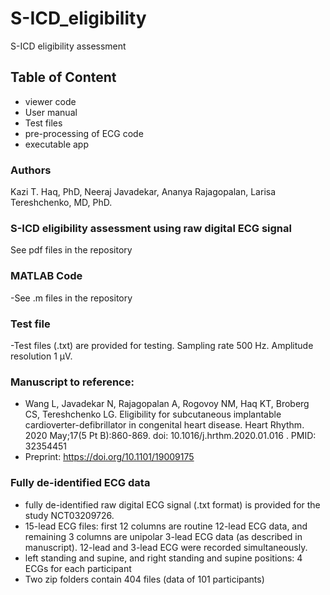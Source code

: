 # S-ICD_eligibility
S-ICD eligibility assessment 

## Table of Content
   - viewer code 
   - User manual
   - Test files
   - pre-processing of ECG code
   - executable app


   
 ### Authors
Kazi T. Haq, PhD, Neeraj Javadekar, Ananya Rajagopalan, Larisa Tereshchenko, MD, PhD.

### S-ICD eligibility assessment using raw digital ECG signal

 See pdf files in the repository 
 
 ### MATLAB Code
-See .m files in the repository  


 
### Test file
-Test files (.txt) are provided for testing. Sampling rate 500 Hz. Amplitude resolution 1 µV.



 ### Manuscript to reference:
- Wang L, Javadekar N, Rajagopalan A, Rogovoy NM, Haq KT, Broberg CS, Tereshchenko LG. Eligibility for subcutaneous implantable cardioverter-defibrillator in congenital heart disease. Heart Rhythm. 2020 May;17(5 Pt B):860-869. doi: 10.1016/j.hrthm.2020.01.016 . PMID: 32354451 
- Preprint: https://doi.org/10.1101/19009175
 
 ### Fully de-identified ECG data
 - fully de-identified raw digital ECG signal (.txt format) is provided for the study NCT03209726.
 - 15-lead ECG files: first 12 columns are routine 12-lead ECG data, and remaining 3 columns are unipolar 3-lead ECG data (as described in manuscript). 12-lead and 3-lead ECG were recorded simultaneously.
 - left standing and supine, and right standing and supine positions: 4 ECGs for each participant
 - Two zip folders contain 404 files (data of 101 participants)
 
